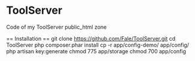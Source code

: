 ToolServer
==========

Code of my ToolServer public_html zone

== Installation ==
    git clone https://github.com/Fale/ToolServer.git
    cd ToolServer
    php composer.phar install
    cp -r app/config-demo/ app/config/
    php artisan key:generate
    chmod 775 app/storage
    chmod 700 app/config
